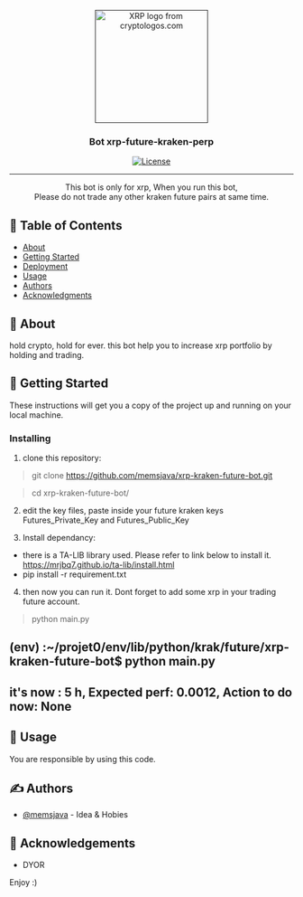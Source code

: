 <p align="center">
  <a href="" rel="noopener">
 <img width=200px height=200px src="https://cryptologos.cc/logos/xrp-xrp-logo.png?v=021" alt="XRP logo from cryptologos.com"></a>
</p>

<h3 align="center">Bot xrp-future-kraken-perp</h3>

<div align="center">

[![License](https://img.shields.io/badge/license-MIT-blue.svg)](/LICENSE)

</div>

---

<p align="center">
    This bot is only for xrp, When you run this bot, 
    <br> 
    Please do not trade any other kraken future pairs at same time.
</p>

## 📝 Table of Contents

- [About](#about)
- [Getting Started](#getting_started)
- [Deployment](#deployment)
- [Usage](#usage)
- [Authors](#authors)
- [Acknowledgments](#acknowledgement)

## 🧐 About <a name = "about"></a>

hold crypto, hold for ever. this bot help you to increase xrp portfolio by holding and trading.

## 🏁 Getting Started <a name = "getting_started"></a>

These instructions will get you a copy of the project up and running on your local machine.

### Installing

1. clone this repository:

> git clone https://github.com/memsjava/xrp-kraken-future-bot.git

> cd xrp-kraken-future-bot/

2. edit the key files, paste inside your future kraken keys
Futures_Private_Key and Futures_Public_Key

3. Install dependancy:
- there is a TA-LIB library used. Please refer to link below to install it.
https://mrjbq7.github.io/ta-lib/install.html
- pip install -r requirement.txt

4. then now you can run it. Dont forget to add some xrp in your trading future account.

> python main.py

(env) :~/projet0/env/lib/python/krak/future/xrp-kraken-future-bot$ python main.py
---------
it's now : 5 h, Expected perf: 0.0012,  Action to do now: None
---------

## 🎈 Usage <a name="usage"></a>

You are responsible by using this code. 


## ✍️ Authors <a name = "authors"></a>

- [@memsjava](https://github.com/memsjava) - Idea & Hobies 


## 🎉 Acknowledgements <a name = "acknowledgement"></a>

- DYOR

Enjoy :)
